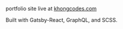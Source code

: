 portfolio site live at [khongcodes.com](http://www.khongcodes.com)

Built with Gatsby-React, GraphQL, and SCSS.